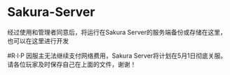 # Sakura-Server
经过使用和管理者同意后，将运行在Sakura Server的服务端备份或存储在这里，也可以在这里进行开发

#R·I·P
因服主无法继续支付网络费用，Sakura Server将计划在5月1日彻底关服。
请各位玩家及时保存自己在上面的文件，谢谢！
